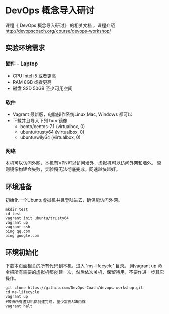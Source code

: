 # DevOps 概念导入研讨
课程《 DevOps 概念导入研讨》 的相关文档 ，课程介绍 http://devopscoach.org/course/devops-workshop/

## 实验环境需求

### 硬件 - Laptop

* CPU Intel i5 或者更高
* RAM 8GB  或者更高
* 磁盘 SSD 50GB 至少可用空间

### 软件

* Vagrant 最新版，电脑操作系统Linux,Mac, Windows 都可以
* 下载并且导入下列 box 镜像
  * bento/centos-7.1 (virtualbox, 0)
  * ubuntu/trusty64  (virtualbox, 0)
  * ubuntu/wily64    (virtualbox, 0)
  

### 网络
本机可以访问外网，本机有VPN可以访问墙外，虚拟机可以访问外网和墙外。 否则镜像构建会失败，实验将无法彻底完成。网速越快越好。

## 环境准备
初始化一个Ubuntu虚拟机并且登陆进去，确保能访问外网。

```
mkdir test
cd test
vagrant init ubuntu/trusty64
vagrant up
vagrant ssh
ping qq.com
ping google.com
```
## 环境初始化
下载本页面相关的所有代码到本机，进入 'ms-lifecycle' 目录。 用vagrant up 命令把所有需要的虚拟机都创建一次，然后依次关机，保留待用，不要作进一步其它操作。

```
git clone https://github.com/DevOps-Coach/devops-workshop.git
cd ms-lifecycle
vagrant up 
#等待所有虚拟机都创建完成，至少需要8GB内存
vagrant halt
```

